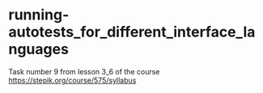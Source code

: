 # running-autotests_for_different_interface_languages
Task number 9 from lesson 3_6 of the course https://stepik.org/course/575/syllabus
